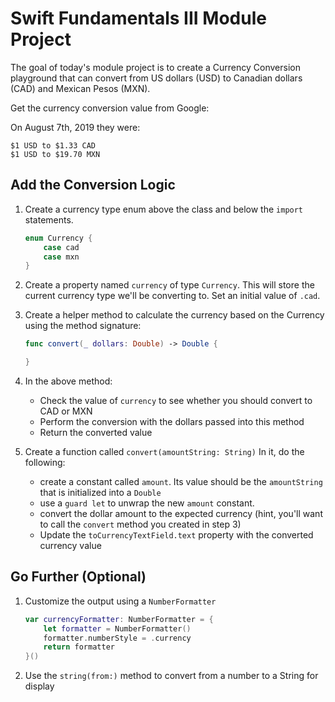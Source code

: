 # Swift Fundamentals III Module Project

The goal of today's module project is to create a Currency Conversion playground that can convert from US dollars (USD) to Canadian dollars (CAD) and Mexican Pesos (MXN).

Get the currency conversion value from Google:

On August 7th, 2019 they were:

	$1 USD to $1.33 CAD
	$1 USD to $19.70 MXN

## Add the Conversion Logic

1. Create a currency type enum above the class and below the `import` statements.

	```swift
	enum Currency {
	    case cad
	    case mxn
	}
	```

2. Create a property named `currency` of type `Currency`. This will store the current currency type we'll be converting to. Set an initial value of `.cad`.
3. Create a helper method to calculate the currency based on the Currency using the method signature:
	```swift
	func convert(_ dollars: Double) -> Double {
	
	}
	```
4. In the above method:
    * Check the value of `currency` to see whether you should convert to CAD or MXN
    * Perform the conversion with the dollars passed into this method
    * Return the converted value
5. Create a function called `convert(amountString: String)` In it, do the following:
    * create a constant called `amount`. Its value should be the `amountString` that is initialized into a `Double`
    * use a `guard let` to unwrap the new `amount` constant.
    * convert the dollar amount to the expected currency (hint, you'll want to call the `convert` method you created in step 3)
    * Update the `toCurrencyTextField.text` property with the converted currency value

## Go Further (Optional)

1. Customize the output using a `NumberFormatter`

	```swift
	var currencyFormatter: NumberFormatter = {
	    let formatter = NumberFormatter()
	    formatter.numberStyle = .currency
	    return formatter
	}()
	```

2. Use the `string(from:)` method to convert from a number to a String for display


